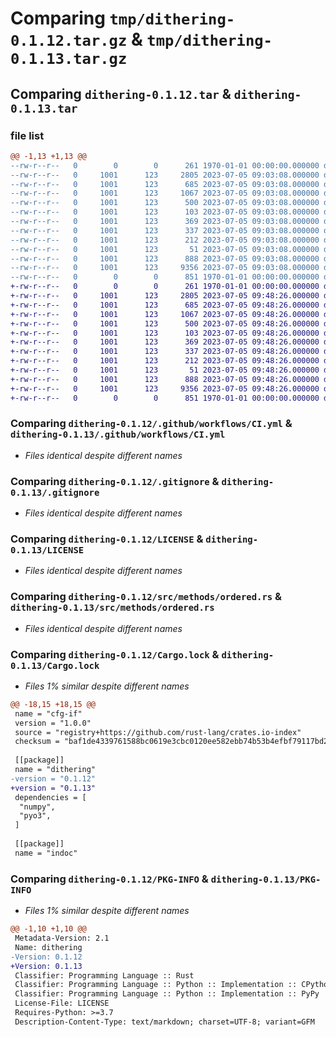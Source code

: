 # Comparing `tmp/dithering-0.1.12.tar.gz` & `tmp/dithering-0.1.13.tar.gz`

## Comparing `dithering-0.1.12.tar` & `dithering-0.1.13.tar`

### file list

```diff
@@ -1,13 +1,13 @@
--rw-r--r--   0        0        0      261 1970-01-01 00:00:00.000000 dithering-0.1.12/Cargo.toml
--rw-r--r--   0     1001      123     2805 2023-07-05 09:03:08.000000 dithering-0.1.12/.github/workflows/CI.yml
--rw-r--r--   0     1001      123      685 2023-07-05 09:03:08.000000 dithering-0.1.12/.gitignore
--rw-r--r--   0     1001      123     1067 2023-07-05 09:03:08.000000 dithering-0.1.12/LICENSE
--rw-r--r--   0     1001      123      500 2023-07-05 09:03:08.000000 dithering-0.1.12/README.md
--rw-r--r--   0     1001      123      103 2023-07-05 09:03:08.000000 dithering-0.1.12/dithering.pyi
--rw-r--r--   0     1001      123      369 2023-07-05 09:03:08.000000 dithering-0.1.12/pyproject.toml
--rw-r--r--   0     1001      123      337 2023-07-05 09:03:08.000000 dithering-0.1.12/setup.py
--rw-r--r--   0     1001      123      212 2023-07-05 09:03:08.000000 dithering-0.1.12/src/lib.rs
--rw-r--r--   0     1001      123       51 2023-07-05 09:03:08.000000 dithering-0.1.12/src/methods/mod.rs
--rw-r--r--   0     1001      123      888 2023-07-05 09:03:08.000000 dithering-0.1.12/src/methods/ordered.rs
--rw-r--r--   0     1001      123     9356 2023-07-05 09:03:08.000000 dithering-0.1.12/Cargo.lock
--rw-r--r--   0        0        0      851 1970-01-01 00:00:00.000000 dithering-0.1.12/PKG-INFO
+-rw-r--r--   0        0        0      261 1970-01-01 00:00:00.000000 dithering-0.1.13/Cargo.toml
+-rw-r--r--   0     1001      123     2805 2023-07-05 09:48:26.000000 dithering-0.1.13/.github/workflows/CI.yml
+-rw-r--r--   0     1001      123      685 2023-07-05 09:48:26.000000 dithering-0.1.13/.gitignore
+-rw-r--r--   0     1001      123     1067 2023-07-05 09:48:26.000000 dithering-0.1.13/LICENSE
+-rw-r--r--   0     1001      123      500 2023-07-05 09:48:26.000000 dithering-0.1.13/README.md
+-rw-r--r--   0     1001      123      103 2023-07-05 09:48:26.000000 dithering-0.1.13/dithering.pyi
+-rw-r--r--   0     1001      123      369 2023-07-05 09:48:26.000000 dithering-0.1.13/pyproject.toml
+-rw-r--r--   0     1001      123      337 2023-07-05 09:48:26.000000 dithering-0.1.13/setup.py
+-rw-r--r--   0     1001      123      212 2023-07-05 09:48:26.000000 dithering-0.1.13/src/lib.rs
+-rw-r--r--   0     1001      123       51 2023-07-05 09:48:26.000000 dithering-0.1.13/src/methods/mod.rs
+-rw-r--r--   0     1001      123      888 2023-07-05 09:48:26.000000 dithering-0.1.13/src/methods/ordered.rs
+-rw-r--r--   0     1001      123     9356 2023-07-05 09:48:26.000000 dithering-0.1.13/Cargo.lock
+-rw-r--r--   0        0        0      851 1970-01-01 00:00:00.000000 dithering-0.1.13/PKG-INFO
```

### Comparing `dithering-0.1.12/.github/workflows/CI.yml` & `dithering-0.1.13/.github/workflows/CI.yml`

 * *Files identical despite different names*

### Comparing `dithering-0.1.12/.gitignore` & `dithering-0.1.13/.gitignore`

 * *Files identical despite different names*

### Comparing `dithering-0.1.12/LICENSE` & `dithering-0.1.13/LICENSE`

 * *Files identical despite different names*

### Comparing `dithering-0.1.12/src/methods/ordered.rs` & `dithering-0.1.13/src/methods/ordered.rs`

 * *Files identical despite different names*

### Comparing `dithering-0.1.12/Cargo.lock` & `dithering-0.1.13/Cargo.lock`

 * *Files 1% similar despite different names*

```diff
@@ -18,15 +18,15 @@
 name = "cfg-if"
 version = "1.0.0"
 source = "registry+https://github.com/rust-lang/crates.io-index"
 checksum = "baf1de4339761588bc0619e3cbc0120ee582ebb74b53b4efbf79117bd2da40fd"
 
 [[package]]
 name = "dithering"
-version = "0.1.12"
+version = "0.1.13"
 dependencies = [
  "numpy",
  "pyo3",
 ]
 
 [[package]]
 name = "indoc"
```

### Comparing `dithering-0.1.12/PKG-INFO` & `dithering-0.1.13/PKG-INFO`

 * *Files 1% similar despite different names*

```diff
@@ -1,10 +1,10 @@
 Metadata-Version: 2.1
 Name: dithering
-Version: 0.1.12
+Version: 0.1.13
 Classifier: Programming Language :: Rust
 Classifier: Programming Language :: Python :: Implementation :: CPython
 Classifier: Programming Language :: Python :: Implementation :: PyPy
 License-File: LICENSE
 Requires-Python: >=3.7
 Description-Content-Type: text/markdown; charset=UTF-8; variant=GFM
```

